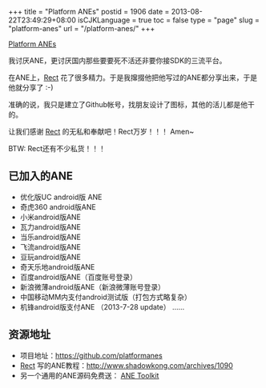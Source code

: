 +++
title = "Platform ANEs"
postid = 1906
date = 2013-08-22T23:49:29+08:00
isCJKLanguage = true
toc = false
type = "page"
slug = "platform-anes"
url = "/platform-anes/"
+++


[Platform ANEs](https://blog.zengrong.net/platform-anes/)

我讨厌ANE，更讨厌国内那些要要死不活还非要你接SDK的三流平台。

在ANE上，[Rect][rect] 花了很多精力。于是我撺掇他把他写过的ANE都分享出来，于是他就分享了 :-)

准确的说，我只是建立了Github帐号，找朋友设计了图标，其他的活儿都是他干的。

让我们感谢 [Rect][rect] 的无私和奉献吧！Rect万岁！！！ Amen~

BTW: Rect还有不少私货！！！

## 已加入的ANE

* 优化版UC android版 ANE
* 奇虎360 android版ANE
* 小米android版ANE
* 瓦力android版ANE
* 当乐android版ANE
* 飞流android版ANE
* 豆玩android版ANE
* 奇天乐地android版ANE
* 百度android版ANE（百度账号登录）
* 新浪微薄android版ANE（新浪微薄账号登录）
* 中国移动MM内支付android测试版（打包方式略复杂）
* 机锋android版支付ANE （2013-7-28 update）
……

## 资源地址

* 项目地址：<https://github.com/platformanes>
* [Rect][rect] 写的ANE教程：<http://www.shadowkong.com/archives/1090>
* 另一个通用的ANE源码免费送： [ANE Toolkit][anetoolkit]

[rect]: http://www.shadowkong.com/
[anetoolkit]: https://blog.zengrong.net/anetoolkit/
